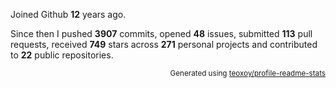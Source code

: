 Joined Github **12** years ago.

Since then I pushed **3907** commits, opened **48** issues, submitted **113** pull requests, received **749** stars across **271** personal projects and contributed to **22** public repositories.

<p align="right"><sub>Generated using <a href="https://github.com/marketplace/actions/profile-readme-stats">teoxoy/profile-readme-stats</a></sub></p>
